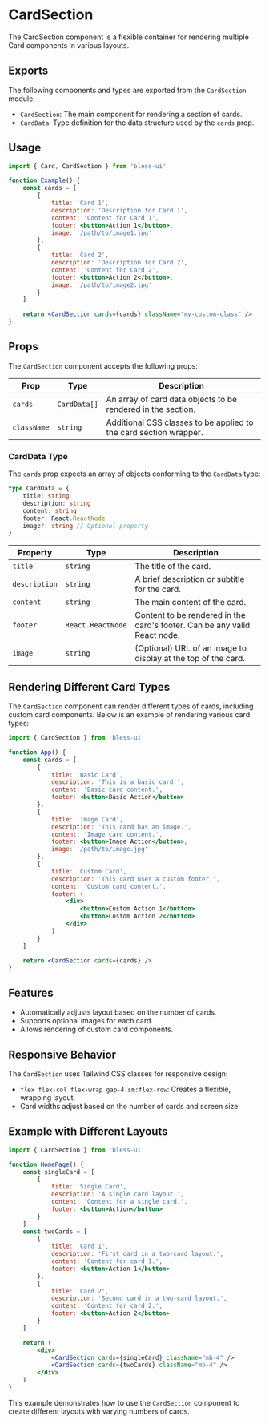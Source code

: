 # CardSection

The CardSection component is a flexible container for rendering multiple Card components in various layouts.

## Exports

The following components and types are exported from the `CardSection` module:

- `CardSection`: The main component for rendering a section of cards.
- `CardData`: Type definition for the data structure used by the `cards` prop.

## Usage

```jsx
import { Card, CardSection } from 'bless-ui'

function Example() {
	const cards = [
		{
			title: 'Card 1',
			description: 'Description for Card 1',
			content: 'Content for Card 1',
			footer: <button>Action 1</button>,
			image: '/path/to/image1.jpg'
		},
		{
			title: 'Card 2',
			description: 'Description for Card 2',
			content: 'Content for Card 2',
			footer: <button>Action 2</button>,
			image: '/path/to/image2.jpg'
		}
	]

	return <CardSection cards={cards} className="my-custom-class" />
}
```

## Props

The `CardSection` component accepts the following props:

| Prop        | Type         | Description                                                       |
| ----------- | ------------ | ----------------------------------------------------------------- |
| `cards`     | `CardData[]` | An array of card data objects to be rendered in the section.      |
| `className` | `string`     | Additional CSS classes to be applied to the card section wrapper. |

### CardData Type

The `cards` prop expects an array of objects conforming to the `CardData` type:

```typescript
type CardData = {
	title: string
	description: string
	content: string
	footer: React.ReactNode
	image?: string // Optional property
}
```

| Property      | Type              | Description                                                               |
| ------------- | ----------------- | ------------------------------------------------------------------------- |
| `title`       | `string`          | The title of the card.                                                    |
| `description` | `string`          | A brief description or subtitle for the card.                             |
| `content`     | `string`          | The main content of the card.                                             |
| `footer`      | `React.ReactNode` | Content to be rendered in the card's footer. Can be any valid React node. |
| `image`       | `string`          | (Optional) URL of an image to display at the top of the card.             |

## Rendering Different Card Types

The `CardSection` component can render different types of cards, including custom card components. Below is an example of rendering various card types:

```jsx
import { CardSection } from 'bless-ui'

function App() {
	const cards = [
		{
			title: 'Basic Card',
			description: 'This is a basic card.',
			content: 'Basic card content.',
			footer: <button>Basic Action</button>
		},
		{
			title: 'Image Card',
			description: 'This card has an image.',
			content: 'Image card content.',
			footer: <button>Image Action</button>,
			image: '/path/to/image.jpg'
		},
		{
			title: 'Custom Card',
			description: 'This card uses a custom footer.',
			content: 'Custom card content.',
			footer: (
				<div>
					<button>Custom Action 1</button>
					<button>Custom Action 2</button>
				</div>
			)
		}
	]

	return <CardSection cards={cards} />
}
```

## Features

- Automatically adjusts layout based on the number of cards.
- Supports optional images for each card.
- Allows rendering of custom card components.

## Responsive Behavior

The `CardSection` uses Tailwind CSS classes for responsive design:

- `flex flex-col flex-wrap gap-4 sm:flex-row`: Creates a flexible, wrapping layout.
- Card widths adjust based on the number of cards and screen size.

## Example with Different Layouts

```jsx
import { CardSection } from 'bless-ui'

function HomePage() {
	const singleCard = [
		{
			title: 'Single Card',
			description: 'A single card layout.',
			content: 'Content for a single card.',
			footer: <button>Action</button>
		}
	]
	const twoCards = [
		{
			title: 'Card 1',
			description: 'First card in a two-card layout.',
			content: 'Content for card 1.',
			footer: <button>Action 1</button>
		},
		{
			title: 'Card 2',
			description: 'Second card in a two-card layout.',
			content: 'Content for card 2.',
			footer: <button>Action 2</button>
		}
	]

	return (
		<div>
			<CardSection cards={singleCard} className="mb-4" />
			<CardSection cards={twoCards} className="mb-4" />
		</div>
	)
}
```

This example demonstrates how to use the `CardSection` component to create different layouts with varying numbers of cards.
